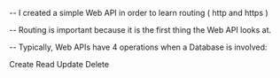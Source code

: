 -- I created a simple Web API in order to learn routing ( http and https )

-- Routing is important because it is the first thing the Web API looks at.

-- Typically, Web APIs have 4 operations when a Database is involved:

Create
Read
Update
Delete
